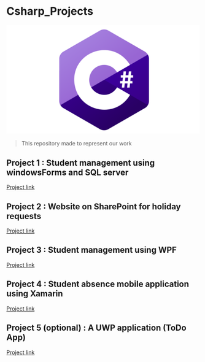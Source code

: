 # Csharp_Projects

![C-Sharp](C-Sharp.png)
>This repository made to represent our work

## Project 1 : **Student management using windowsForms and SQL server**

<a href="https://univcadiayyad.sharepoint.com/sites/ENSASEspacedepersonnels" target="_blank">Project link</a>

## Project 2 : **Website on SharePoint for holiday requests**

<a href="https://google.com/" target="_blank">Project link</a>

## Project 3 : **Student management using WPF**

<a href="https://github.com/saadrds/StudentManagerWPF" target="_blank">Project link</a>

## Project 4 : **Student absence mobile application using Xamarin**

<a href="https://google.com/" target="_blank">Project link</a>

## Project 5 (optional) : **A UWP application (ToDo App)**

<a href="https://google.com/" target="_blank">Project link</a>
